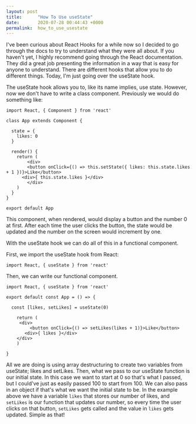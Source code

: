 ```yaml
---
layout: post
title:      "How To Use useState"
date:       2020-07-28 00:44:43 +0000
permalink:  how_to_use_usestate
---
```



I've been curious about React Hooks for a while now so I decided to go through the docs to try to understand what they were all about. If you haven't yet, I highly recommend going through the React documentation. They did a great job presenting the information in a way that is easy for anyone to understand. There are different hooks that allow you to do different things. Today, I'm just going over the useState hook.

The useState hook allows you to, like its name implies, use state. However, now we don't have to write a class component. Previously we would do something like:

```
import React, { Component } from 'react'

class App extends Component {

  state = {
    likes: 0
  }
	
  render() {
    return (
		<div>
		<button onClick={() => this.setState({ likes: this.state.likes + 1 })}>Like</button>
      <div>{ this.state.likes }</div>
		</div>
    )
  }
}

export default App
```

This component, when rendered, would display a button and the number 0 at first. After each time the user clicks the button, the state would be updated and the number on the screen would increment by one.

With the useState hook we can do all of this in a functional component. 

First, we import the useState hook from React:
```
import React, { useState } from 'react'
```

Then, we can write our functional component.
```
import React, { useState } from 'react'

export default const App = () => {
  
  const [likes, setLikes] = useState(0)
	
	return (
	 <div>
	     <button onClick={() => setLikes(likes + 1)}>Like</button>
       <div>{ likes }</div>
	</div>
	)
	
}
```

All we are doing is using array destructuring to create two variables from useState; likes and setLikes. Then, what we pass to our useState function is our initial state. In this case we want to start at 0 so that's what I passed, but I could've just as easily passed 100 to start from 100. We can also pass in an object if that's what we want the initial state to be. In the example above we have a variable `likes` that stores our number of likes, and `setLikes` is our function that updates our number, so every time the user clicks on that button, `setLikes` gets called and the value in `likes` gets updated. Simple as that!

